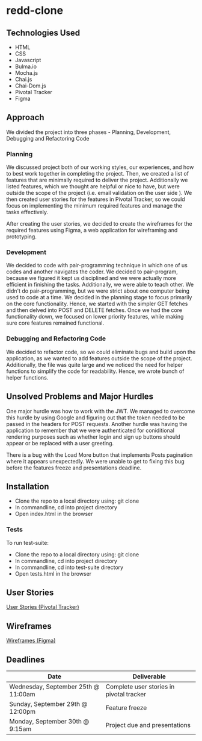 # redd-clone

## Technologies Used
* HTML
* CSS
* Javascript
* Bulma.io
* Mocha.js
* Chai.js
* Chai-Dom.js
* Pivotal Tracker
* Figma

## Approach
We divided the project into three phases - Planning, Development, Debugging and Refactoring Code

### Planning
We discussed project both of our working styles, our experiences, and how to best work together in completing the project.
Then, we created a list of features that are minimally required to deliver the project. Additionally we listed features, which we thought are helpful or nice to have, but were outside the scope of the project (i.e. email validation on the user side ).  We then created user stories for the features in Pivotal Tracker, so we could focus on implementing the minimum required features and manage the tasks effectively.

After creating the user stories, we decided to create the wireframes for the required features using Figma, a web application for wireframing and prototyping.

### Development
We decided to code with pair-programming technique in which one of us codes and another navigates the coder. We decided to pair-program, because we figured it kept us disciplined and we were actually more efficient in finishing the tasks. Additionally, we were able to teach other.  We didn't do pair-programming, but we were strict about one computer being used to code at a time.
We decided in the planning stage to focus primarily on the core functionality. Hence, we started with the simpler  GET fetches and then delved into POST and DELETE fetches. Once we had the core functionality down, we focused on lower priority features, while making sure core features remained functional.

### Debugging and Refactoring Code
We decided to refactor code, so we could eliminate bugs and build upon the application, as we wanted to add features outside the scope of the project. Additionally, the file was quite large and we noticed the need for helper functions to simplify the code for readability. Hence, we wrote bunch of helper functions.

## Unsolved Problems and Major Hurdles
One major hurdle was how to work with the JWT. We managed to overcome this hurdle by using Google and figuring out that the token needed to be passed in the headers for POST requests. Another hurdle was having the application to remember that we were authenticated for coniditional rendering purposes such as whether login and sign up buttons should appear or be replaced with a user greeting.

There is a bug with the Load More button that implements Posts pagination where it appears unexpectedly. We were unable to get to fixing this bug before the features freeze and presentations deadline. 

## Installation
* Clone the repo to a local directory using: git clone <clone link>
* In commandline, cd into project directory
* Open index.html in the browser
  
### Tests
To run test-suite:
* Clone the repo to a local directory using: git clone <clone link>
* In commandline, cd into project directory
* In commandline, cd into test-suite directory
* Open tests.html in the browser

## User Stories
[User Stories (Pivotal Tracker)](https://www.pivotaltracker.com/n/projects/2400266)

## Wireframes
[Wireframes (Figma)](https://www.figma.com/file/CMN8EEv8dqMifxlgwgM5ru/ReddClone?node-id=17%3A4)

## Deadlines
| Date | Deliverable |
| ----------- | ----------- |
| Wednesday, September 25th @ 11:00am | Complete user stories in pivotal tracker |
| Sunday, September 29th @ 12:00pm | Feature freeze |
| Monday, September 30th @ 9:15am | Project due and presentations |
